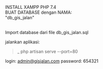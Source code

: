 INSTALL XAMPP PHP 7.4<br>
BUAT DATABASE dengan NAMA: <br>
"db_gis_jalan" <br> <br>

Import database dari file db_gis_jalan.sql <br>

jalankan aplikasi: <br>
>_ php artisan serve --port=80

login: 
admin@gisjalan.com
password: 654321


